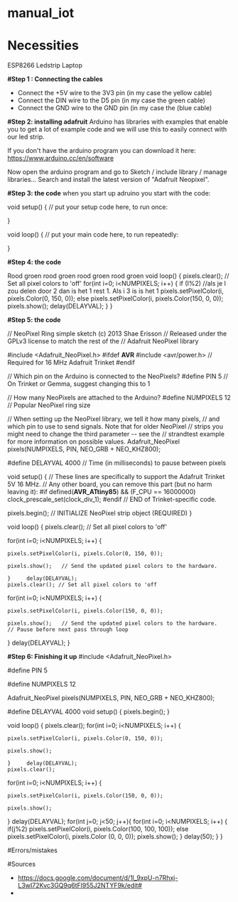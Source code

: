 # manual_iot

# Necessities
ESP8266
Ledstrip
Laptop

**#Step 1 : Connecting the cables**
- Connect the +5V wire to the 3V3 pin (in my case the yellow cable)
- Connect the DIN wire to the D5 pin (in my case the green cable)
- Connect the GND wire to the GND pin (in my case the (blue cable)

**#Step 2: installing adafruit**
Arduino has libraries with examples that enable you to get a lot of example code and we will use this to easily connect with our led strip.

If you don't have the arduino program you can download it here: https://www.arduino.cc/en/software

Now open the arduino program and go to Sketch / include library / manage libraries…
Search and install the latest version of "Adafruit Neopixel".


**#Step 3: the code**
when you start up adruino you start with the code:

void setup() {
  // put your setup code here, to run once:

}

void loop() {
  // put your main code here, to run repeatedly:

}



**#Step 4: the code**

Rood groen rood groen rood groen rood groen 
void loop() {
  pixels.clear(); // Set all pixel colors to 'off'
  for(int i=0; i<NUMPIXELS; i++) {
    if (I%2) //als je I zou delen door 2 dan is het 1 rest 1. Als i 3 is is het 1
      pixels.setPixelColor(i, pixels.Color(0, 150, 0));
    else
      pixels.setPixelColor(i, pixels.Color(150, 0, 0));
    pixels.show();
    delay(DELAYVAL);
  }
}



**#Step 5: the code**

// NeoPixel Ring simple sketch (c) 2013 Shae Erisson
// Released under the GPLv3 license to match the rest of the
// Adafruit NeoPixel library

#include <Adafruit_NeoPixel.h>
#ifdef __AVR__
 #include <avr/power.h> // Required for 16 MHz Adafruit Trinket
#endif

// Which pin on the Arduino is connected to the NeoPixels?
#define PIN        5 // On Trinket or Gemma, suggest changing this to 1

// How many NeoPixels are attached to the Arduino?
#define NUMPIXELS 12 // Popular NeoPixel ring size

// When setting up the NeoPixel library, we tell it how many pixels,
// and which pin to use to send signals. Note that for older NeoPixel
// strips you might need to change the third parameter -- see the
// strandtest example for more information on possible values.
Adafruit_NeoPixel pixels(NUMPIXELS, PIN, NEO_GRB + NEO_KHZ800);

#define DELAYVAL 4000 // Time (in milliseconds) to pause between pixels

void setup() {
  // These lines are specifically to support the Adafruit Trinket 5V 16 MHz.
  // Any other board, you can remove this part (but no harm leaving it):
#if defined(__AVR_ATtiny85__) && (F_CPU == 16000000)
  clock_prescale_set(clock_div_1);
#endif
  // END of Trinket-specific code.

  pixels.begin(); // INITIALIZE NeoPixel strip object (REQUIRED)
}

void loop() {
  pixels.clear(); // Set all pixel colors to 'off'

  for(int i=0; i<NUMPIXELS; i++) {

    pixels.setPixelColor(i, pixels.Color(0, 150, 0));

    pixels.show();   // Send the updated pixel colors to the hardware.

    }     delay(DELAYVAL);
    pixels.clear(); // Set all pixel colors to 'off

  for(int i=0; i<NUMPIXELS; i++) {

    pixels.setPixelColor(i, pixels.Color(150, 0, 0));

    pixels.show();   // Send the updated pixel colors to the hardware.
    // Pause before next pass through loop
  } delay(DELAYVAL);
}



**#Step 6: Finishing it up**
#include <Adafruit_NeoPixel.h>

#define PIN        5

#define NUMPIXELS 12

Adafruit_NeoPixel pixels(NUMPIXELS, PIN, NEO_GRB + NEO_KHZ800);

#define DELAYVAL 4000
  void setup() {
  pixels.begin();
}

void loop() {
  pixels.clear();
  for(int i=0; i<NUMPIXELS; i++) {

    pixels.setPixelColor(i, pixels.Color(0, 150, 0));

    pixels.show();

    }     delay(DELAYVAL);
    pixels.clear(); 
  for(int i=0; i<NUMPIXELS; i++) {

    pixels.setPixelColor(i, pixels.Color(150, 0, 0));

    pixels.show();  
  } delay(DELAYVAL);
  for(int j=0; j<50; j++){ 
  for(int i=0; i<NUMPIXELS; i++) {
      if(j%2)
        pixels.setPixelColor(i, pixels.Color(100, 100, 100));
      else
        pixels.setPixelColor(i, pixels.Color (0, 0, 0));
      pixels.show();
  }   delay(50);
}
}


#Errors/mistakes


#Sources
- https://docs.google.com/document/d/1l_9xpU-n7Rhxj-L3wI72Kvc3GQ9q6tFl955J2NTYF9k/edit#
- 


